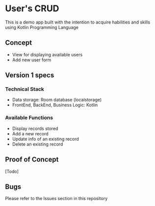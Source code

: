 # User's CRUD #

This is a demo app built with the intention to acquire habilities and skills using Kotlin Programming Language

## Concept ##
- View for displaying available users
- Add new user form


## Version 1 specs ##

### Technical Stack ###
* Data storage: Room database (localstorage)
* FrontEnd, BackEnd, Business Logic: Kotlin

### Available Functions ###
* Display records stored
* Add a new record
* Update info of an existing record
* Delete an existing record

## Proof of Concept ##
[Todo]


## Bugs ##
Please refer to the Issues section in this repository
